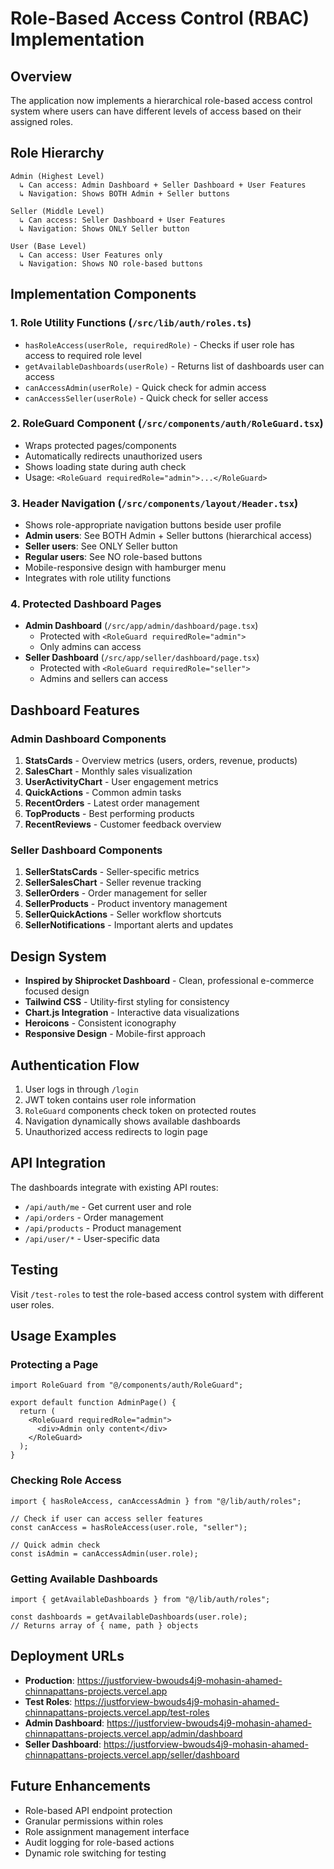 # Role-Based Access Control (RBAC) Implementation

## Overview

The application now implements a hierarchical role-based access control system where users can have different levels of access based on their assigned roles.

## Role Hierarchy

```
Admin (Highest Level)
  ↳ Can access: Admin Dashboard + Seller Dashboard + User Features
  ↳ Navigation: Shows BOTH Admin + Seller buttons

Seller (Middle Level)
  ↳ Can access: Seller Dashboard + User Features
  ↳ Navigation: Shows ONLY Seller button

User (Base Level)
  ↳ Can access: User Features only
  ↳ Navigation: Shows NO role-based buttons
```

## Implementation Components

### 1. Role Utility Functions (`/src/lib/auth/roles.ts`)

- `hasRoleAccess(userRole, requiredRole)` - Checks if user role has access to required role level
- `getAvailableDashboards(userRole)` - Returns list of dashboards user can access
- `canAccessAdmin(userRole)` - Quick check for admin access
- `canAccessSeller(userRole)` - Quick check for seller access

### 2. RoleGuard Component (`/src/components/auth/RoleGuard.tsx`)

- Wraps protected pages/components
- Automatically redirects unauthorized users
- Shows loading state during auth check
- Usage: `<RoleGuard requiredRole="admin">...</RoleGuard>`

### 3. Header Navigation (`/src/components/layout/Header.tsx`)

- Shows role-appropriate navigation buttons beside user profile
- **Admin users**: See BOTH Admin + Seller buttons (hierarchical access)
- **Seller users**: See ONLY Seller button
- **Regular users**: See NO role-based buttons
- Mobile-responsive design with hamburger menu
- Integrates with role utility functions

### 4. Protected Dashboard Pages

- **Admin Dashboard** (`/src/app/admin/dashboard/page.tsx`)
  - Protected with `<RoleGuard requiredRole="admin">`
  - Only admins can access
- **Seller Dashboard** (`/src/app/seller/dashboard/page.tsx`)
  - Protected with `<RoleGuard requiredRole="seller">`
  - Admins and sellers can access

## Dashboard Features

### Admin Dashboard Components

1. **StatsCards** - Overview metrics (users, orders, revenue, products)
2. **SalesChart** - Monthly sales visualization
3. **UserActivityChart** - User engagement metrics
4. **QuickActions** - Common admin tasks
5. **RecentOrders** - Latest order management
6. **TopProducts** - Best performing products
7. **RecentReviews** - Customer feedback overview

### Seller Dashboard Components

1. **SellerStatsCards** - Seller-specific metrics
2. **SellerSalesChart** - Seller revenue tracking
3. **SellerOrders** - Order management for seller
4. **SellerProducts** - Product inventory management
5. **SellerQuickActions** - Seller workflow shortcuts
6. **SellerNotifications** - Important alerts and updates

## Design System

- **Inspired by Shiprocket Dashboard** - Clean, professional e-commerce focused design
- **Tailwind CSS** - Utility-first styling for consistency
- **Chart.js Integration** - Interactive data visualizations
- **Heroicons** - Consistent iconography
- **Responsive Design** - Mobile-first approach

## Authentication Flow

1. User logs in through `/login`
2. JWT token contains user role information
3. `RoleGuard` components check token on protected routes
4. Navigation dynamically shows available dashboards
5. Unauthorized access redirects to login page

## API Integration

The dashboards integrate with existing API routes:

- `/api/auth/me` - Get current user and role
- `/api/orders` - Order management
- `/api/products` - Product management
- `/api/user/*` - User-specific data

## Testing

Visit `/test-roles` to test the role-based access control system with different user roles.

## Usage Examples

### Protecting a Page

```tsx
import RoleGuard from "@/components/auth/RoleGuard";

export default function AdminPage() {
  return (
    <RoleGuard requiredRole="admin">
      <div>Admin only content</div>
    </RoleGuard>
  );
}
```

### Checking Role Access

```tsx
import { hasRoleAccess, canAccessAdmin } from "@/lib/auth/roles";

// Check if user can access seller features
const canAccess = hasRoleAccess(user.role, "seller");

// Quick admin check
const isAdmin = canAccessAdmin(user.role);
```

### Getting Available Dashboards

```tsx
import { getAvailableDashboards } from "@/lib/auth/roles";

const dashboards = getAvailableDashboards(user.role);
// Returns array of { name, path } objects
```

## Deployment URLs

- **Production**: https://justforview-bwouds4j9-mohasin-ahamed-chinnapattans-projects.vercel.app
- **Test Roles**: https://justforview-bwouds4j9-mohasin-ahamed-chinnapattans-projects.vercel.app/test-roles
- **Admin Dashboard**: https://justforview-bwouds4j9-mohasin-ahamed-chinnapattans-projects.vercel.app/admin/dashboard
- **Seller Dashboard**: https://justforview-bwouds4j9-mohasin-ahamed-chinnapattans-projects.vercel.app/seller/dashboard

## Future Enhancements

- Role-based API endpoint protection
- Granular permissions within roles
- Role assignment management interface
- Audit logging for role-based actions
- Dynamic role switching for testing
